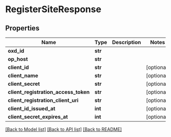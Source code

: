 # RegisterSiteResponse

## Properties
Name | Type | Description | Notes
------------ | ------------- | ------------- | -------------
**oxd_id** | **str** |  | 
**op_host** | **str** |  | 
**client_id** | **str** |  | [optional] 
**client_name** | **str** |  | [optional] 
**client_secret** | **str** |  | [optional] 
**client_registration_access_token** | **str** |  | [optional] 
**client_registration_client_uri** | **str** |  | [optional] 
**client_id_issued_at** | **int** |  | [optional] 
**client_secret_expires_at** | **int** |  | [optional] 

[[Back to Model list]](../README.md#documentation-for-models) [[Back to API list]](../README.md#documentation-for-api-endpoints) [[Back to README]](../README.md)


